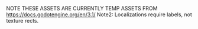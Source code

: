 NOTE THESE ASSETS ARE CURRENTLY TEMP ASSETS FROM https://docs.godotengine.org/en/3.1/
Note2: Localizations require labels, not texture rects.